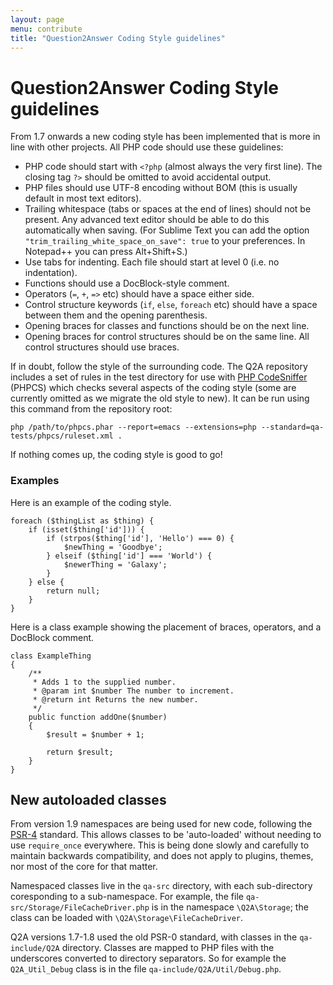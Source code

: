 ```yaml
---
layout: page
menu: contribute
title: "Question2Answer Coding Style guidelines"
---
```


# Question2Answer Coding Style guidelines

From 1.7 onwards a new coding style has been implemented that is more in line with other projects. All PHP code should use these guidelines:

- PHP code should start with `<?php` (almost always the very first line). The closing tag `?>` should be omitted to avoid accidental output.
- PHP files should use UTF-8 encoding without BOM (this is usually default in most text editors).
- Trailing whitespace (tabs or spaces at the end of lines) should not be present. Any advanced text editor should be able to do this automatically when saving. (For Sublime Text you can add the option `"trim_trailing_white_space_on_save": true` to your preferences. In Notepad++ you can press Alt+Shift+S.)
- Use tabs for indenting. Each file should start at level 0 (i.e. no indentation).
- Functions should use a DocBlock-style comment.
- Operators (`=`, `+`, `=>` etc) should have a space either side.
- Control structure keywords (`if`, `else`, `foreach` etc) should have a space between them and the opening parenthesis.
- Opening braces for classes and functions should be on the next line.
- Opening braces for control structures should be on the same line. All control structures should use braces.

If in doubt, follow the style of the surrounding code. The Q2A repository includes a set of rules in the test directory for use with [PHP CodeSniffer](https://github.com/squizlabs/PHP_CodeSniffer) (PHPCS) which checks several aspects of the coding style (some are currently omitted as we migrate the old style to new). It can be run using this command from the repository root:

    php /path/to/phpcs.phar --report=emacs --extensions=php --standard=qa-tests/phpcs/ruleset.xml .

If nothing comes up, the coding style is good to go!


### Examples

Here is an example of the coding style.

```php?start_inline=1
foreach ($thingList as $thing) {
	if (isset($thing['id'])) {
		if (strpos($thing['id'], 'Hello') === 0) {
			$newThing = 'Goodbye';
		} elseif ($thing['id'] === 'World') {
			$newerThing = 'Galaxy';
		}
	} else {
		return null;
	}
}
```

Here is a class example showing the placement of braces, operators, and a DocBlock comment.

```php?start_inline=1
class ExampleThing
{
	/**
	 * Adds 1 to the supplied number.
	 * @param int $number The number to increment.
	 * @return int Returns the new number.
	 */
	public function addOne($number)
	{
		$result = $number + 1;

		return $result;
	}
}
```


## New autoloaded classes

From version 1.9 namespaces are being used for new code, following the [PSR-4](https://www.php-fig.org/psr/psr-4/) standard. This allows classes to be 'auto-loaded' without needing to use `require_once` everywhere. This is being done slowly and carefully to maintain backwards compatibility, and does not apply to plugins, themes, nor most of the core for that matter.

Namespaced classes live in the `qa-src` directory, with each sub-directory coresponding to a sub-namespace. For example, the file `qa-src/Storage/FileCacheDriver.php` is in the namespace `\Q2A\Storage`; the class can be loaded with `\Q2A\Storage\FileCacheDriver`.

Q2A versions 1.7-1.8 used the old PSR-0 standard, with classes in the `qa-include/Q2A` directory. Classes are mapped to PHP files with the underscores converted to directory separators. So for example the `Q2A_Util_Debug` class is in the file `qa-include/Q2A/Util/Debug.php`.
